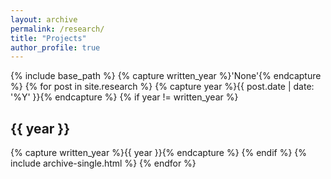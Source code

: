 ```yaml
---
layout: archive
permalink: /research/
title: "Projects"
author_profile: true
---
```


{% include base_path %}
{% capture written_year %}'None'{% endcapture %}
{% for post in site.research %}
  {% capture year %}{{ post.date | date: '%Y' }}{% endcapture %}
  {% if year != written_year %}
    <h2 id="{{ year | slugify }}" class="archive__subtitle">{{ year }}</h2>
    {% capture written_year %}{{ year }}{% endcapture %}
  {% endif %}
  {% include archive-single.html %}
{% endfor %}
